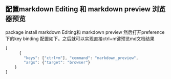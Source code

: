 ## 配置markdown Editing 和 markdown preview 浏览器预览

package install markdown Editing和 markdown preview
然后打开preference下的key binding 配置如下。之后就可以实现直接ctrl+m键预览md文档结果
```javascript
[
      {
        "keys": ["ctrl+m"], "command": "markdown_preview",
        "args": {"target": "browser"}
    }
]
```